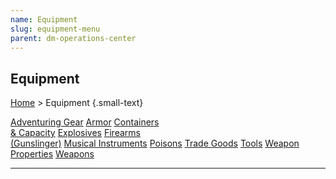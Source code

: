 ```yaml
---
name: Equipment
slug: equipment-menu
parent: dm-operations-center
---
```

## Equipment
[Home](dm-operations-center) > Equipment {.small-text}

<div class="menu-container">
    <a href="adventuring-gear">Adventuring Gear</a>
    <a href="armor">Armor</a>
    <a href="containers-and-capacity">Containers<br/> & Capacity</a>
    <a href="explosives">Explosives</a>
    <a href="firearms">Firearms<br/> (Gunslinger)</a>
    <a href="musical-instruments">Musical Instruments</a>
    <a href="poisons">Poisons</a>
    <a href="trade-goods">Trade Goods</a>
    <a href="tools">Tools</a>
    <a href="weapon-properties">Weapon<br/> Properties</a>
    <a href="weapons">Weapons</a>
</div>
<hr/>